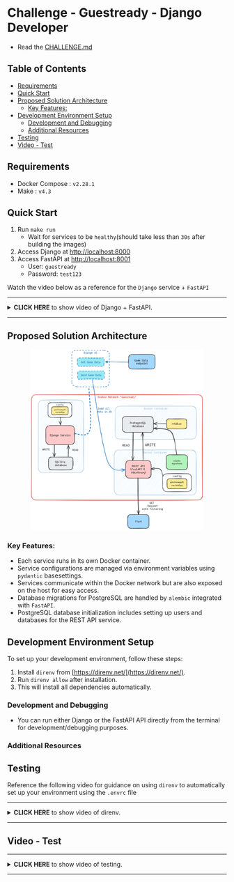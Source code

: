<!-- TOC --><a name="challenge-guestready-django-developer"></a>

# Challenge - Guestready - Django Developer

- Read the [CHALLENGE.md](CHALLENGE.md)

## Table of Contents

<!-- TOC start (generated with https://github.com/derlin/bitdowntoc) -->

- [Requirements](#requirements)
- [Quick Start](#quick-start)
- [Proposed Solution Architecture](#proposed-solution-architecture)
  - [Key Features:](#key-features)
- [Development Environment Setup](#development-environment-setup)
  - [Development and Debugging](#development-and-debugging)
  - [Additional Resources](#additional-resources)
- [Testing](#testing)
- [Video - Test](#video-test)

<!-- TOC end -->

<!-- toc -->

<!-- TOC --><a name="requirements"></a>

## Requirements

- Docker Compose : `v2.28.1`
- Make : `v4.3`

<!-- TOC --><a name="quick-start"></a>

## Quick Start

1. Run `make run`
   - Wait for services to be `healthy`(should take less than `30s` after building the images)
2. Access Django at [http://localhost:8000](http://localhost:8000)
3. Access FastAPI at [http://localhost:8001](http://localhost:8001)
   - User: `guestready`
   - Password: `test123`

Watch the video below as a reference for the `Django` service + `FastAPI`

<hr>
<details>
  <summary>
    <strong>CLICK HERE</strong> to show video of Django + FastAPI.
  </summary>
  <p align="center">
    <video src="https://github.com/jmbcs/challenge-guestready/assets/112523386/b7d6f3be-5ca6-4098-9e7b-bf01fd171bd1" controls width="640" height="360"></video>
  </p>
</details>
<hr>

<!-- TOC --><a name="proposed-solution-architecture"></a>

## Proposed Solution Architecture

<p align="center">
  <img src="images/architecture.png" width=400 />
</p>

<!-- TOC --><a name="key-features"></a>

### Key Features:

- Each service runs in its own Docker container.
- Service configurations are managed via environment variables using `pydantic` basesettings.
- Services communicate within the Docker network but are also exposed on the host for easy access.
- Database migrations for PostgreSQL are handled by `alembic` integrated with `FastAPI`.
- PostgreSQL database initialization includes setting up users and databases for the REST API service.

<!-- TOC --><a name="development-environment-setup"></a>

## Development Environment Setup

To set up your development environment, follow these steps:

1. Install `direnv` from [https://direnv.net/](https://direnv.net/).
2. Run `direnv allow` after installation.
3. This will install all dependencies automatically.

<!-- TOC --><a name="development-and-debugging"></a>

### Development and Debugging

- You can run either Django or the FastAPI API directly from the terminal for development/debugging purposes.

<!-- TOC --><a name="additional-resources"></a>

### Additional Resources

<!-- TOC --><a name="testing"></a>

## Testing

Reference the following video for guidance on using `direnv` to automatically set up your environment using the `.envrc` file

<hr>
<details>
  <summary>
    <strong>CLICK HERE</strong> to show video of direnv.
  </summary>
  <p align="center">
    <video src="https://github.com/jmbcs/challenge-guestready/assets/112523386/7cda6642-c9f9-46e2-bd42-a1e4ff663cea" controls width="640" height="360"></video>
  </p>
</details>
<hr>

<!-- TOC --><a name="video-test"></a>

## Video - Test

<hr>
<details>
  <summary>
    <strong>CLICK HERE</strong> to show video of testing.
  </summary>
  <p align="center">
    <video src="https://github.com/jmbcs/challenge-guestready/assets/112523386/f4fe80d8-5a8e-4e3c-90af-3d257555db8a" controls width="640" height="360"></video>
  </p>
</details>
<hr>
